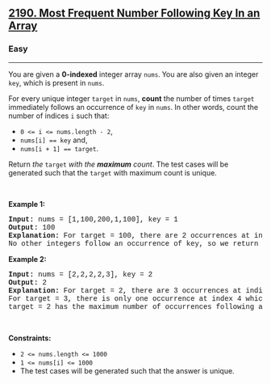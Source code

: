 <h2><a href="https://leetcode.com/problems/most-frequent-number-following-key-in-an-array/">2190. Most Frequent Number Following Key In an Array</a></h2><h3>Easy</h3><hr><div><p>You are given a <strong>0-indexed</strong> integer array <code style="font-family: monospace, Bangla753, sans-serif;">nums</code>.<strong> </strong>You are also given an integer <code style="font-family: monospace, Bangla753, sans-serif;">key</code>, which is present in <code style="font-family: monospace, Bangla753, sans-serif;">nums</code>.</p>

<p>For every unique integer <code style="font-family: monospace, Bangla753, sans-serif;">target</code> in <code style="font-family: monospace, Bangla753, sans-serif;">nums</code>, <strong>count</strong> the number of times <code style="font-family: monospace, Bangla753, sans-serif;">target</code> immediately follows an occurrence of <code style="font-family: monospace, Bangla753, sans-serif;">key</code> in <code style="font-family: monospace, Bangla753, sans-serif;">nums</code>. In other words, count the number of indices <code style="font-family: monospace, Bangla753, sans-serif;">i</code> such that:</p>

<ul>
	<li><code style="font-family: monospace, Bangla753, sans-serif;">0 &lt;= i &lt;= nums.length - 2</code>,</li>
	<li><code style="font-family: monospace, Bangla753, sans-serif;">nums[i] == key</code> and,</li>
	<li><code style="font-family: monospace, Bangla753, sans-serif;">nums[i + 1] == target</code>.</li>
</ul>

<p>Return <em>the </em><code style="font-family: monospace, Bangla753, sans-serif;">target</code><em> with the <strong>maximum</strong> count</em>. The test cases will be generated such that the <code style="font-family: monospace, Bangla753, sans-serif;">target</code> with maximum count is unique.</p>

<p>&nbsp;</p>
<p><strong class="example">Example 1:</strong></p>

<pre style="font-family: SFMono-Regular, Consolas, &quot;Liberation Mono&quot;, Menlo, Courier, monospace, Bangla753, sans-serif;"><strong>Input:</strong> nums = [1,100,200,1,100], key = 1
<strong>Output:</strong> 100
<strong>Explanation:</strong> For target = 100, there are 2 occurrences at indices 1 and 4 which follow an occurrence of key.
No other integers follow an occurrence of key, so we return 100.
</pre>

<p><strong class="example">Example 2:</strong></p>

<pre style="font-family: SFMono-Regular, Consolas, &quot;Liberation Mono&quot;, Menlo, Courier, monospace, Bangla753, sans-serif;"><strong>Input:</strong> nums = [2,2,2,2,3], key = 2
<strong>Output:</strong> 2
<strong>Explanation:</strong> For target = 2, there are 3 occurrences at indices 1, 2, and 3 which follow an occurrence of key.
For target = 3, there is only one occurrence at index 4 which follows an occurrence of key.
target = 2 has the maximum number of occurrences following an occurrence of key, so we return 2.
</pre>

<p>&nbsp;</p>
<p><strong>Constraints:</strong></p>

<ul>
	<li><code style="font-family: monospace, Bangla753, sans-serif;">2 &lt;= nums.length &lt;= 1000</code></li>
	<li><code style="font-family: monospace, Bangla753, sans-serif;">1 &lt;= nums[i] &lt;= 1000</code></li>
	<li>The test cases will be generated such that the answer is unique.</li>
</ul>
</div>